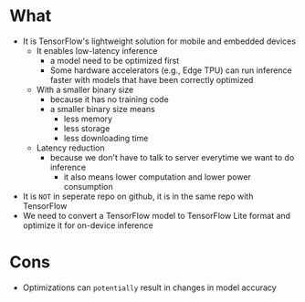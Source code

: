 # What
* It is TensorFlow's lightweight solution for mobile and embedded devices
  * It enables low-latency inference 
    * a model need to be optimized first
    * Some hardware accelerators (e.g., Edge TPU) can run inference faster with models that have been correctly optimized
  * With a smaller binary size
    * because it has no training code 
    * a smaller binary size means
      * less memory
      * less storage
      * less downloading time
  * Latency reduction
    * because we don't have to talk to server everytime we want to do inference
      * it also means lower computation and lower power consumption
* It is `NOT` in seperate repo on github, it is in the same repo with TensorFlow
* We need to convert a TensorFlow model to TensorFlow Lite format and optimize it for on-device inference

# Cons
* Optimizations can `potentially` result in changes in model accuracy


